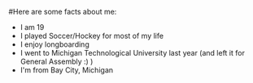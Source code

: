 #Here are some facts about me:
- I am 19
- I played Soccer/Hockey for most of my life
- I enjoy longboarding
- I went to Michigan Technological University last year (and left it for General Assembly :) )
- I'm from Bay City, Michigan
